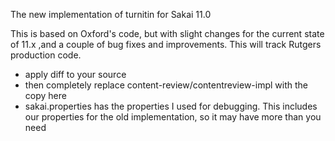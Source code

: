 The new implementation of turnitin for Sakai 11.0

This is based on Oxford's code, but with slight changes for
the current state of 11.x ,and a couple of bug fixes and
improvements. This will track Rutgers production code.

* apply diff to your source
* then completely replace content-review/contentreview-impl with the copy here
* sakai.properties has the properties I used for debugging. This includes
  our properties for the old implementation, so it may have more than you need
